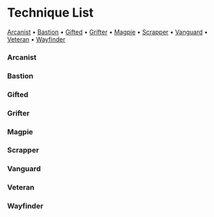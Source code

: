 # Technique List

[Arcanist](#arcanist) • [Bastion](#bastion) • [Gifted](#gifted) • [Grifter](#grifter) • [Magpie](#magpie) • [Scrapper](#scrapper) •  [Vanguard](#vanguard) • [Veteran](#veteran) • [Wayfinder](#wayfinder)



### Arcanist
### Bastion
### Gifted
### Grifter
### Magpie
### Scrapper
### Vanguard
### Veteran
### Wayfinder
